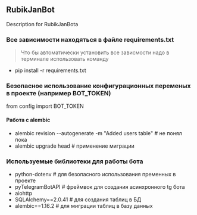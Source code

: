 ## RubikJanBot
Description for RubikJanBota

### Все зависимости находяться в файле requirements.txt
> Что бы автоматически установить все зависмости надо в терминале использовать команду
- pip install -r requirements.txt 

### Безопасное использование конфигурационных переменых в проекте (например BOT_TOKEN)
from config import BOT_TOKEN

#### Работа с alembic
- alembic revision --autogenerate -m "Added users table" # не понял пока 
- alembic upgrade head # применение миграции

### Используемые библиотеки для работы бота
- python-dotenv      # для безопасного использования пременных в проекте
- pyTelegramBotAPI   # фреймвок для создания асинхронного tg бота
- aiohttp
- SQLAlchemy==2.0.41 # для создания таблиц в БД
- alembic==1.16.2    # для миграции таблиц в базу данных
